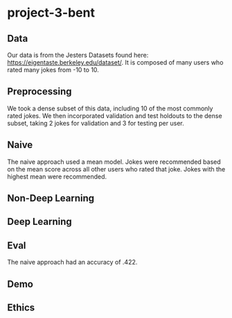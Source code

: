 # project-3-bent

## Data
Our data is from the Jesters Datasets found here: https://eigentaste.berkeley.edu/dataset/. It is composed of many users who rated many jokes from -10 to 10.

## Preprocessing
We took a dense subset of this data, including 10 of the most commonly rated jokes. We then incorporated validation and test holdouts to the dense subset, taking 2 jokes for validation and 3 for testing per user.

## Naive
The naive approach used a mean model. Jokes were recommended based on the mean score across all other users who rated that joke. Jokes with the highest mean were recommended.

## Non-Deep Learning

## Deep Learning

## Eval
The naive approach had an accuracy of .422. 

## Demo

## Ethics